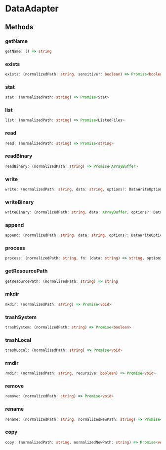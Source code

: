 # DataAdapter

## Methods

### getName

```ts
getName: () => string
```

### exists

```ts
exists: (normalizedPath: string, sensitive?: boolean) => Promise<boolean>
```

### stat

```ts
stat: (normalizedPath: string) => Promise<Stat>
```

### list

```ts
list: (normalizedPath: string) => Promise<ListedFiles>
```

### read

```ts
read: (normalizedPath: string) => Promise<string>
```

### readBinary

```ts
readBinary: (normalizedPath: string) => Promise<ArrayBuffer>
```

### write

```ts
write: (normalizedPath: string, data: string, options?: DataWriteOptions) => Promise<void>
```

### writeBinary

```ts
writeBinary: (normalizedPath: string, data: ArrayBuffer, options?: DataWriteOptions) => Promise<void>
```

### append

```ts
append: (normalizedPath: string, data: string, options?: DataWriteOptions) => Promise<void>
```

### process

```ts
process: (normalizedPath: string, fn: (data: string) => string, options?: DataWriteOptions) => Promise<string>
```

### getResourcePath

```ts
getResourcePath: (normalizedPath: string) => string
```

### mkdir

```ts
mkdir: (normalizedPath: string) => Promise<void>
```

### trashSystem

```ts
trashSystem: (normalizedPath: string) => Promise<boolean>
```

### trashLocal

```ts
trashLocal: (normalizedPath: string) => Promise<void>
```

### rmdir

```ts
rmdir: (normalizedPath: string, recursive: boolean) => Promise<void>
```

### remove

```ts
remove: (normalizedPath: string) => Promise<void>
```

### rename

```ts
rename: (normalizedPath: string, normalizedNewPath: string) => Promise<void>
```

### copy

```ts
copy: (normalizedPath: string, normalizedNewPath: string) => Promise<void>
```
